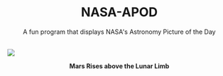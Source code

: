 <div align="center">
  <h1>
    NASA-APOD
  </h1>
</div>
  
<div align="center">
  A fun program that displays NASA's Astronomy Picture of the Day
</div>

<br>

![](https://apod.nasa.gov/apod/image/2212/Mars_Moon_fullsize_TGlenn.jpg)

<p align = "center">
  <b>Mars Rises above the Lunar Limb</b>
</p>
